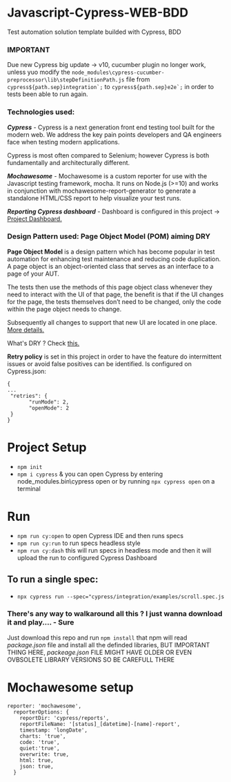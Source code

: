 # Javascript-Cypress-WEB-BDD
Test automation solution template builded with Cypress, BDD 

### IMPORTANT

Due new Cypress big update -> v10, cucumber plugin no longer work, unless yuo modify the ```node_modules\cypress-cucumber-preprocessor\lib\stepDefinitionPath.js``` file from  ```cypress${path.sep}integration`;```  to  ```cypress${path.sep}e2e`;``` in order to tests been able to run again.

### Technologies used:

***Cypress*** - Cypress is a next generation front end testing tool built for the modern web. We address the key pain points developers and QA engineers face when testing modern applications.

Cypress is most often compared to Selenium; however Cypress is both fundamentally and architecturally different.

***Mochawesome*** - Mochawesome is a custom reporter for use with the Javascript testing framework, mocha. It runs on Node.js (>=10) and works in conjunction with mochawesome-report-generator to generate a standalone HTML/CSS report to help visualize your test runs.

***Reporting Cypress dashboard*** - Dashboard is configured in this project -> [Project Dashboard.](https://dashboard.cypress.io/)

### Design Pattern used: Page Object Model (POM) aiming DRY

**Page Object Model** is a design pattern which has become popular in test automation for enhancing test maintenance and reducing code duplication. A page object is an object-oriented class that serves as an interface to a page of your AUT.

The tests then use the methods of this page object class whenever they need to interact with the UI of that page, the benefit is that if the UI changes for the page, the tests themselves don’t need to be changed, only the code within the page object needs to change.

Subsequently all changes to support that new UI are located in one place. [More details.](https://medium.com/tech-tajawal/page-object-model-pom-design-pattern-f9588630800b)

What's DRY ? Check [this.](https://thevaluable.dev/dry-principle-explained/)

**Retry policy** is set in this project in order to have the feature do intermittent issues or avoid false positives can be identified. Is configured on Cypress.json:

```
{
...
 "retries": {
       "runMode": 2,
       "openMode": 2
 }
}
```

# Project Setup

* ```npm init```
* ```npm i cypress``` & you can open Cypress by entering node_modules\.bin\cypress open or by running ```npx cypress open``` on a terminal

# Run

* ```npm run cy:open``` to open Cypress IDE and then runs specs
* ```npm run cy:run``` to run specs headless style
* ```npm run cy:dash``` this will run specs in headless mode and then it will upload the run to configured Cypress Dashboard

## To run a single spec:

* ```npx cypress run --spec="cypress/integration/examples/scroll.spec.js```

### There's any way to walkaround all this ? I just wanna download it and play....  - Sure 

Just download this repo and run ```npm install``` that npm will read _package.json_ file and install all the definded libraries, BUT IMPORTANT THING HERE, _packeage.json_ FILE MIGHT HAVE OLDER OR EVEN OVBSOLETE LIBRARY VERSIONS SO BE CAREFULL THERE

# Mochawesome setup

```
reporter: 'mochawesome',
  reporterOptions: {
    reportDir: 'cypress/reports',
    reportFileName: '[status]_[datetime]-[name]-report',
    timestamp: 'longDate',
    charts: 'true',
    code: 'true',
    quiet:'true',
    overwrite: true,
    html: true,
    json: true,
  }
```
